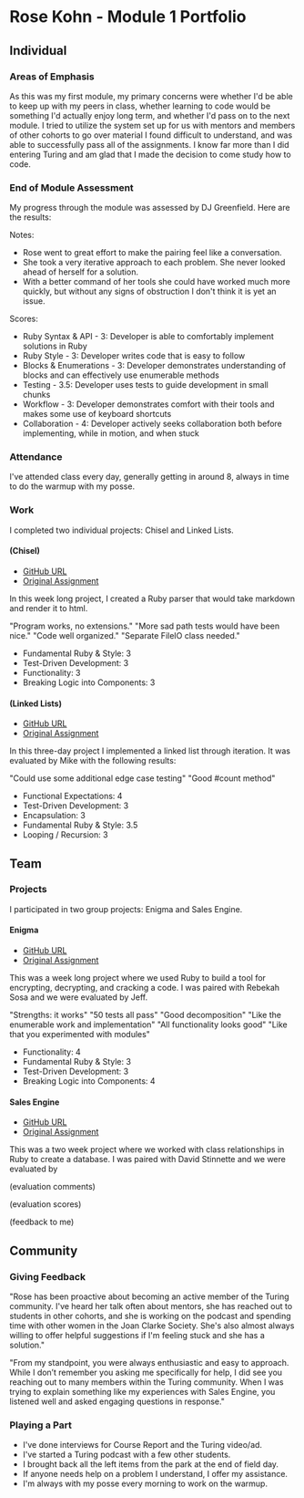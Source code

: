 # Rose Kohn - Module 1 Portfolio

## Individual

### Areas of Emphasis

As this was my first module, my primary concerns were whether I'd be able to keep up with my peers in class, whether learning to code would be something I'd actually enjoy long term, and whether I'd pass on to the next module.  I tried to utilize the system set up for us with mentors and members of other cohorts to go over material I found difficult to understand, and was able to successfully pass all of the assignments.  I know far more than I did entering Turing and am glad that I made the decision to come study how to code.

### End of Module Assessment

My progress through the module was assessed by DJ Greenfield.  Here are the results:

Notes:

* Rose went to great effort to make the pairing feel like a conversation.
* She took a very iterative approach to each problem. She never looked ahead of herself for a solution.
* With a better command of her tools she could have worked much more quickly, but without any signs of obstruction I don't think it is yet an issue.

Scores:

* Ruby Syntax & API - 3: Developer is able to comfortably implement solutions in Ruby
* Ruby Style - 3: Developer writes code that is easy to follow
* Blocks & Enumerations - 3: Developer demonstrates understanding of blocks and can effectively use enumerable methods
* Testing - 3.5: Developer uses tests to guide development in small chunks
* Workflow - 3: Developer demonstrates comfort with their tools and makes some use of keyboard shortcuts
* Collaboration - 4: Developer actively seeks collaboration both before implementing, while in motion, and when stuck

### Attendance

I've attended class every day, generally getting in around 8, always in time to do the warmup with my posse.

### Work

I completed two individual projects: Chisel and Linked Lists.

#### (Chisel)

* [GitHub URL](https://github.com/roseak/Chisel)
* [Original Assignment](https://github.com/turingschool/curriculum/blob/master/source/projects/chisel.markdown)

In this week long project, I created a Ruby parser that would take markdown and render it to html.

"Program works, no extensions."
"More sad path tests would have been nice."
"Code well organized."
"Separate FileIO class needed."

* Fundamental Ruby & Style: 3
* Test-Driven Development: 3
* Functionality: 3
* Breaking Logic into Components: 3

#### (Linked Lists)

* [GitHub URL](https://github.com/roseak/linked_list)
* [Original Assignment](https://github.com/turingschool/challenges/blob/master/linked_lists.markdown)

In this three-day project I implemented a linked list through iteration. It was evaluated by Mike with the following results:

"Could use some additional edge case testing"
"Good #count method"

* Functional Expectations: 4
* Test-Driven Development: 3
* Encapsulation: 3
* Fundamental Ruby & Style: 3.5
* Looping / Recursion: 3

## Team

### Projects

I participated in two group projects: Enigma and Sales Engine.

#### Enigma

* [GitHub URL](https://github.com/rebekahsosa/enigma)
* [Original Assignment](https://github.com/turingschool/curriculum/blob/master/source/projects/enigma.markdown)

This was a week long project where we used Ruby to build a tool for encrypting, decrypting, and cracking a code.  I was paired with Rebekah Sosa and we were evaluated by Jeff.

"Strengths: it works"
"50 tests all pass"
"Good decomposition"
"Like the enumerable work and implementation"
"All functionality looks good"
"Like that you experimented with modules"

* Functionality: 4
* Fundamental Ruby & Style: 3
* Test-Driven Development: 3
* Breaking Logic into Components: 4

#### Sales Engine

* [GitHub URL](https://github.com/roseak/sales_engine)
* [Original Assignment](https://github.com/turingschool/curriculum/blob/master/source/projects/sales_engine.markdown)

This was a two week project where we worked with class relationships in Ruby to create a database.  I was paired with David Stinnette and we were evaluated by

(evaluation comments)

(evaluation scores)

(feedback to me)

## Community

### Giving Feedback

"Rose has been proactive about becoming an active member of the Turing community. I've heard her talk often about mentors, she has reached out to students in other cohorts, and she is working on the podcast and spending time with other women in the Joan Clarke Society. She's also almost always willing to offer helpful suggestions if I'm feeling stuck and she has a solution."

"From my standpoint, you were always enthusiastic and easy to approach. While I don’t remember you asking me specifically for help, I did see you reaching out to many members within the Turing community. When I was trying to explain something like my experiences with Sales Engine, you listened well and asked engaging questions in response."

### Playing a Part

* I've done interviews for Course Report and the Turing video/ad.
* I've started a Turing podcast with a few other students.
* I brought back all the left items from the park at the end of field day.
* If anyone needs help on a problem I understand, I offer my assistance.
* I'm always with my posse every morning to work on the warmup.
